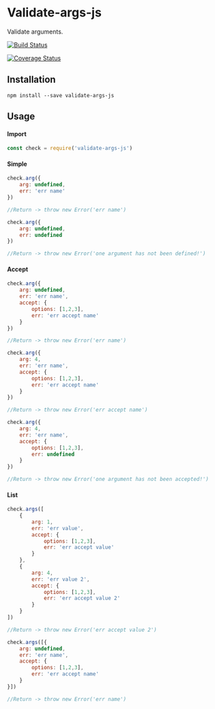 # Validate-args-js

Validate arguments.

[![Build Status](https://travis-ci.org/Adapcon/validate-args-js.svg?branch=master)](https://travis-ci.org/Adapcon/validate-args-js)

[![Coverage Status](https://coveralls.io/repos/github/Adapcon/validate-args-js/badge.svg?branch=master)](https://coveralls.io/github/Adapcon/validate-args-js?branch=master)

## Installation

```
npm install --save validate-args-js
```

## Usage

#### Import

``` js
const check = require('validate-args-js')
```

#### Simple
``` js
check.arg({ 
    arg: undefined, 
    err: 'err name' 
})

//Return -> throw new Error('err name')
```
``` js
check.arg({ 
    arg: undefined, 
    err: undefined 
})

//Return -> throw new Error('one argument has not been defined!')
```

#### Accept
``` js
check.arg({ 
    arg: undefined, 
    err: 'err name',
    accept: {
        options: [1,2,3],
        err: 'err accept name'
    }
})

//Return -> throw new Error('err name')
```
``` js
check.arg({ 
    arg: 4, 
    err: 'err name',
    accept: {
        options: [1,2,3],
        err: 'err accept name'
    }
})

//Return -> throw new Error('err accept name')
```
``` js
check.arg({ 
    arg: 4, 
    err: 'err name',
    accept: {
        options: [1,2,3],
        err: undefined
    }
})

//Return -> throw new Error('one argument has not been accepted!')
```

#### List
``` js
check.args([
    { 
        arg: 1, 
        err: 'err value',
        accept: {
            options: [1,2,3],
            err: 'err accept value'
        }
    },
    { 
        arg: 4, 
        err: 'err value 2',
        accept: {
            options: [1,2,3],
            err: 'err accept value 2'
        }
    }
])

//Return -> throw new Error('err accept value 2')
```

``` js
check.args([{ 
    arg: undefined, 
    err: 'err name',
    accept: {
        options: [1,2,3],
        err: 'err accept name'
    }
}])

//Return -> throw new Error('err name')
```